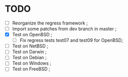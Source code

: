 # TODO

- [ ] Reorganize the regress framework ;
- [ ] Import some patches from dev branch in master ;
- [X] Test on OpenBSD ;
  - [ ] Fix regress tests test07 and test09 for OpenBSD;
- [ ] Test on NetBSD ;
- [ ] Test on Darwin ;
- [ ] Test on Debian ;
- [ ] Test on Windows ;
- [ ] Test on FreeBSD ;
